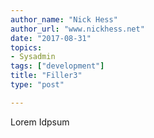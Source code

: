```yaml
---
author_name: "Nick Hess"
author_url: "www.nickhess.net"
date: "2017-08-31"
topics: 
- Sysadmin
tags: ["development"]
title: "Filler3"
type: "post"

---
```


<p>Lorem Idpsum</p>

<!--more-->
